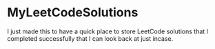 # MyLeetCodeSolutions
I just made this to have a quick place to store LeetCode solutions that I completed successfully that I can look back at just incase.
